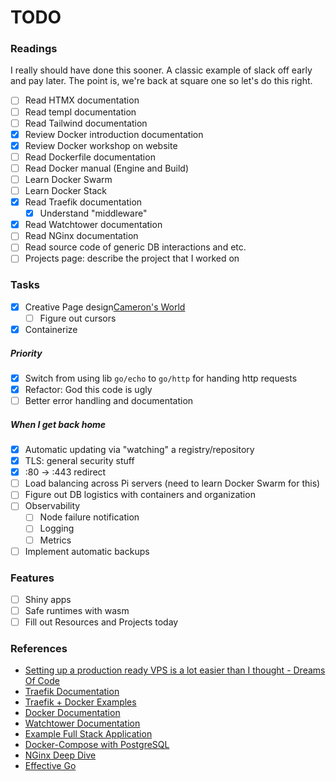 # TODO
### Readings
I really should have done this sooner. A classic example of slack off early and pay later. The point
is, we're back at square one so let's do this right.
- [ ] Read HTMX documentation
- [ ] Read templ documentation
- [ ] Read Tailwind documentation
- [X] Review Docker introduction documentation
- [X] Review Docker workshop on website
- [ ] Read Dockerfile documentation
- [ ] Read Docker manual (Engine and Build)
- [ ] Learn Docker Swarm
- [ ] Learn Docker Stack
- [X] Read Traefik documentation
    - [X] Understand "middleware"
- [X] Read Watchtower documentation
- [ ] Read NGinx documentation
- [ ] Read source code of generic DB interactions and etc.
- [ ] Projects page: describe the project that I worked on
 
 ### Tasks
- [X] Creative Page design[Cameron's World](https://www.cameronsworld.net/)
    - [ ] Figure out cursors
- [X] Containerize
##### Priority
- [X] Switch from using lib `go/echo` to `go/http` for handing http requests
- [X] Refactor: God this code is ugly 
- [ ] Better error handling and documentation
##### When I get back home
- [X] Automatic updating via "watching" a registry/repository
- [X] TLS: general security stuff
- [X] :80 -> :443 redirect
- [ ] Load balancing across Pi servers (need to learn Docker Swarm for this)
- [ ] Figure out DB logistics with containers and organization
- [ ] Observability
    - [ ] Node failure notification
    - [ ] Logging 
    - [ ] Metrics 
- [ ] Implement automatic backups 

### Features
- [ ] Shiny apps
- [ ] Safe runtimes with wasm
- [ ] Fill out Resources and Projects today

### References 
- [Setting up a production ready VPS is a lot easier than I thought - Dreams Of Code](https://www.youtube.com/watch?v=F-9KWQByeU0&t=435s&ab_channel=DreamsofCode)
- [Traefik Documentation](https://doc.traefik.io/traefik/)
- [Traefik + Docker Examples](https://doc.traefik.io/traefik/user-guides/docker-compose/basic-example/)
- [Docker Documentation](https://docs.docker.com/)
- [Watchtower Documentation](https://containrrr.dev/watchtower/)
- [Example Full Stack Application](https://github.com/emarifer/go-echo-templ-htmx/tree/main)
- [Docker-Compose with PostgreSQL](https://github.com/felipewom/docker-compose-postgres)
- [NGinx Deep Dive](https://www.limchayseng.com/2022/02/14/NGINX-deep-dive/)
- [Effective Go](https://go.dev/doc/effective_go)

